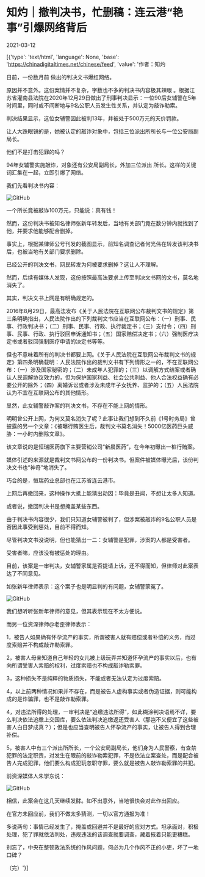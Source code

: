 # 知灼｜撤判决书，忙删稿：连云港“艳事”引爆网络背后

2021-03-12

[{'type': 'text/html', 'language': None, 'base': 'https://chinadigitaltimes.net/chinese/feed', 'value': '作者：知灼

日前，一份数月前 做出的判决文书爆红网络。

原因并不意外。这份案情并不复杂，字数也不多的判决书内容极其辣眼 。根据江苏省灌南县法院在2020年12月29日做出了刑事判决显示：一位90后女辅警在5年时间里，同时或不间断地与9名公职人员发生性关系，并认定为敲诈勒索。

判决结果显示，这位女辅警因此被判13年，并被处于500万元的天价罚款。

让人大跌眼镜的是，她被认定的敲诈对象中，包括三位派出所所长与一位公安局副局长。

他们不是打击犯罪的吗？

94年女辅警实施敲诈，对象还有公安局副局长，外加三位派出 所长。这样的关键词汇集在一起，立即引爆了网络。

我们先看判决书内容：

![GitHub](https://chinadigitaltimes.net/chinese/files/2021/03/image-1615524403082.png)

一个所长竟被敲诈100万元，只能说：真有钱！

然而，这份判决书被知名律师张新年转发后，当地有关部门竟在数分钟内就找到了他，并要求他能够配合删掉。

事实上，根据某律师公号刊发的截图显示，前知名调查记者何光伟在转发该判决书后，也被当地有关部门要求删除。

已经公开的判决文书，网民转发为何被要求删掉？这让人不理解。

然而，后续有媒体人发现，这份按照最高法要求上传至判决文书网的文书，莫名地消失了。

其实，判决文书上网是有明确规定的。

2016年8月29日，最高法发布《关于人民法院在互联网公布裁判文书的规定》第三条明确指出，人民法院作出的下列裁判文书应当在互联网公布：（一）刑事、民事、行政判决书；（二）刑事、民事、行政、执行裁定书；（三）支付令；（四）刑事、民事、行政、执行驳回申诉通知书；（五）国家赔偿决定书；（六）强制医疗决定书或者驳回强制医疗申请的决定书等等。

但也不意味着所有的判决书都要上网。《关于人民法院在互联网公布裁判文书的规定》第四条明确载明：人民法院作出的裁判文书有下列情形之一的，不在互联网公布：（一）涉及国家秘密的；（二）未成年人犯罪的；（三）以调解方式结案或者确认人民调解协议效力的，但为保护国家利益、社会公共利益、他人合法权益确有必要公开的除外；（四）离婚诉讼或者涉及未成年子女抚养、监护的；（五）人民法院认为不宜在互联网公布的其他情形。

显然，此女辅警敲诈案的判决文书，不存在不能上网的情形。

明明曾公开上网，为何又莫名消失了呢？此事让我们想到不久前《1号时务局》曾披露的另一个文章：《被曝行贿医生后，裁判文书莫名消失！5000亿医药巨头威胁：一小时内删除文章》。

该文章说的是恒瑞医药旗下主要营销公司“新晨医药”，在今年初曝出一桩行贿案。

媒体引述的来源就是裁判文书网公布的一份判决书。但案件被媒体曝光后，该份判决文书也“神奇”地消失了。

巧合的是，恒瑞药业总部也在江苏省连云港市。

上网后再撤回来，这种操作大抵上能猜出动因：毕竟是丑闻，不想让太多人知道。

或者说，撤回判决书是想掩盖某些东西。

由于判决书内容很少，我们只知道女辅警被判了，但涉案被敲诈的9名公职人员是否因此事受到惩处，目前不得而知。

尽管判决文书没说明，但也能猜出一二：女辅警是犯罪，涉案的人都是受害者。

受害者嘛，应该没有被惩处的理由。

目前，该案是一审判决，女辅警家属是否提请上诉，还不得而知，但律师对此案表达了不同意见。

如张新年律师表示：这个案子也是明显判的有问题，女辅警蒙冤了。

![GitHub](https://chinadigitaltimes.net/chinese/files/2021/03/image-1615524524652.png)

我们想听听张新年律师的意见，但其表示现在不太方便说。

而另一位资深律师@老歪律师表示：

1，被告人如果确有怀孕流产的事实，所谓被害人就有赔偿或者补偿的义务，而过度索赔并不构成敲诈勒索罪。

2，被害人母亲知道自己年轻的女儿被上级玩弄并知道怀孕流产的事实以后，也有向所谓受害人索赔的权利，过度索赔也不构成敲诈勒索罪。

3，这种损失不是纯粹的物质损失，不能或者无法认定为过度索赔。

4，以上前两种情况如果并不存在，而是被告人虚构事实或者伪造证据，则可能构成的是诈骗罪，也不是敲诈勒索罪。

4，对违法所得的处理，一审判决是“追缴违法所得”，如此糊涂判决语焉不详，要么判决依法追缴上交国库，要么依法判决追缴返还受害人（那岂不又便宜了这些被害人白日梦成真？）；但是也应当查明被告人怀孕流产的事实，让被告人得到合理补偿。

5，被害人中有三个派出所所长，一个公安局副局长，他们身为人民警察，有查禁犯罪的法定职责，对发生在眼前的敲诈勒索犯罪，不是依法立案查处，而是配合被告人完成犯罪，他们要么构成犯玩忽职守罪，要么就是被告人敲诈勒索罪的共犯。

前资深媒体人朱学东说：

![GitHub](https://chinadigitaltimes.net/chinese/files/2021/03/image-1615524546670.png)

相信，此案会在这几天继续发酵。如不出意外，当地很快会对此作出回应。

在官方未回应前，我们不做太多猜测，一切以官方通报为准！

多说两句：事情已经发生了，掩盖或回避并不是最好的应对方式。坦承面对，积极处理，犯了罪就依法判处，违规违法的该调查就要调查，藏着掖着只能更糟糕。

别忘了，中央在整顿政法系统的作风问题，何必为几个作风不正的小吏，坏了一地口碑？

（完）'}]
